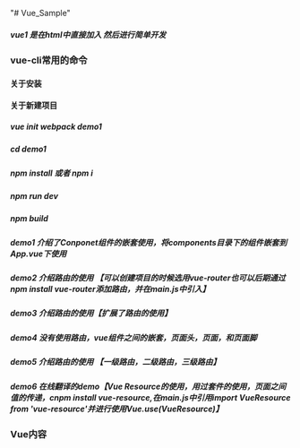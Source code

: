 "# Vue_Sample" 

#####  vue1 是在html中直接加入 <script src="https://unpkg.com/vue"></script> 然后进行简单开发

### vue-cli常用的命令
####  关于安装

####  关于新建项目
#####  vue init webpack demo1
##### cd demo1
##### npm install 或者 npm i
##### npm run dev
##### npm build


##### demo1 介绍了Conponet组件的嵌套使用，将components目录下的组件嵌套到App.vue下使用

##### demo2 介绍路由的使用 【可以创建项目的时候选用vue-router也可以后期通过npm install vue-router添加路由，并在main.js中引入】

##### demo3 介绍路由的使用【扩展了路由的使用】

##### demo4 没有使用路由，vue组件之间的嵌套，页面头，页面，和页面脚

##### demo5 介绍路由的使用 【一级路由，二级路由，三级路由】

##### demo6 在线翻译的demo【Vue Resource的使用，用过套件的使用，页面之间值的传递，cnpm install vue-resource,在main.js中引用import VueResource from 'vue-resource'并进行使用Vue.use(VueResource)】


### Vue内容
<!--1 模版: html结构-->
<template>
	<div id="app">
   
	</div>
</template>


<!--2 行为: 处理逻辑-->
<script>
	export default {

 }
 </script>


<!--3 样式：解决样式-->
<style>
 
</style>


